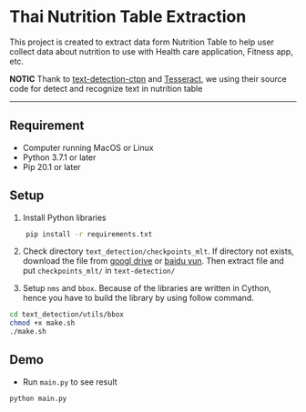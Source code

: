 # Thai Nutrition Table Extraction
This project is created to extract data form Nutrition Table to help user collect data about nutrition to use with Health care application, Fitness app, etc.

**NOTIC** Thank to [text-detection-ctpn]() and [Tesseract](), we using their source code for detect and recognize text in nutrition table

---
## Requirement
- Computer running MacOS or Linux
- Python 3.7.1 or later
- Pip 20.1 or later

## Setup
1. Install Python libraries

```bash
    pip install -r requirements.txt
```

2. Check directory `text_detection/checkpoints_mlt`. If directory not exists, download the file from [googl drive](https://drive.google.com/file/d/1HcZuB_MHqsKhKEKpfF1pEU85CYy4OlWO/view?usp=sharing) or [baidu yun](https://pan.baidu.com/s/1BNHt_9fiqRPGmEXPaxaFXw). Then extract file and put `checkpoints_mlt/` in `text-detection/`

3. Setup `nms` and `bbox`. Because of the libraries are written in Cython, hence you have to build the library by using follow command.

```bash
cd text_detection/utils/bbox
chmod +x make.sh
./make.sh
```

## Demo
- Run `main.py` to see result
```bash
python main.py
```
